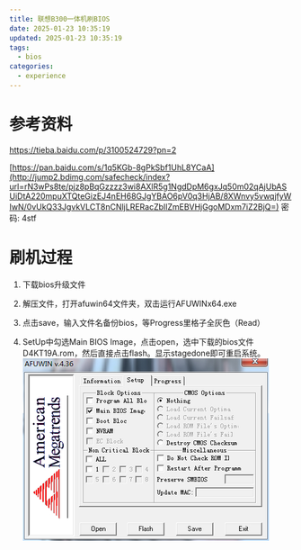 ```yaml
---
title: 联想B300一体机刷BIOS
date: 2025-01-23 10:35:19
updated: 2025-01-23 10:35:19
tags:
  - bios
categories:
  - experience
---
```


# 参考资料

https://tieba.baidu.com/p/3100524729?pn=2

[https://pan.baidu.com/s/1q5KGb-8gPkSbf1UhL8YCaA](http://jump2.bdimg.com/safecheck/index?url=rN3wPs8te/pjz8pBqGzzzz3wi8AXlR5g1NgdDpM6gxJq50m02qAjUbASUiDtA220mpuXTQteGizEJ4nEH68GJgYBAO6pV0q3HjAB/8XWnvy5vwqjfyWIwN/0vUkQ33JgvkVLCT8nCNljLRERacZbIlZmEBVHjGgoMDxm7iZ2BjQ=) 密码: 4stf

# 刷机过程

1. 下载bios升级文件

2. 解压文件，打开afuwin64文件夹，双击运行AFUWINx64.exe

3. 点击save，输入文件名备份bios，等Progress里格子全灰色（Read）

4. SetUp中勾选Main BIOS Image，点击open，选中下载的bios文件D4KT19A.rom，然后直接点击flash。显示stagedone即可重启系统。
    ![img](联想B300一体机刷BIOS/0f37e5039245d6880d9d82c0a8c27d1ed31b2405.jpg)
    
